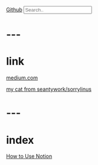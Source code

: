 <script src="https://ajax.googleapis.com/ajax/libs/jquery/3.7.1/jquery.min.js"></script>
<script src="https://unpkg.com/axios/dist/axios.min.js"></script>
<link rel="stylesheet" href="index.css">
<div class="topnav">
    <a class="active" href="https://github.com/seantywork/">Github</a>
    <input id="seantywork-index-query" type="text" placeholder="Search..">
</div>

<ul id="seantywork-search-result">

</ul>

<script src="search.js"></script>

# ---

# link


[medium.com](https://medium.com/@seantywork)

[my cat from seantywork/sorrylinus](https://feebdaed.xyz/)

# ---

# index

[How to Use Notion](how-to-use-notion)